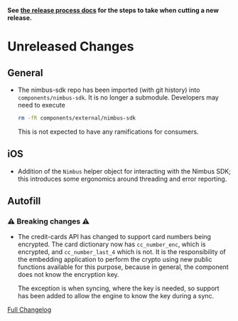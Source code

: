 **See [the release process docs](docs/howtos/cut-a-new-release.md) for the steps to take when cutting a new release.**

# Unreleased Changes

 ## General

- The nimbus-sdk repo has been imported (with git history) into
  `components/nimbus-sdk`.  It is no longer a submodule.  Developers
  may need to execute

  ```bash
  rm -fR components/external/nimbus-sdk
  ```

  This is not expected to have any ramifications for consumers.
 ## iOS

- Addition of the `Nimbus` helper object for interacting with the Nimbus SDK; this introduces some ergonomics around threading and error reporting.

## Autofill

### ⚠️ Breaking changes ⚠️

* The credit-cards API has changed to support card numbers being encrypted.
  The card dictionary now has `cc_number_enc`, which is encrypted, and
  `cc_number_last_4` which is not. It is the responsibility of the embedding
  application to perform the crypto using new public functions available for
  this purpose, because in general, the component does not know the encryption
  key.

  The exception is when syncing, where the key is needed, so support has
  been added to allow the engine to know the key during a sync.

[Full Changelog](https://github.com/mozilla/application-services/compare/v74.0.1...main)
